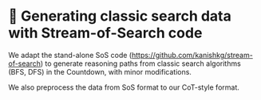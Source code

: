 # 🔢 Generating classic search data with Stream-of-Search code

We adapt the stand-alone SoS code (https://github.com/kanishkg/stream-of-search) to generate reasoning paths from classic search algorithms (BFS, DFS) in the Countdown, with minor modifications. 

We also preprocess the data from SoS format to our CoT-style format. 

